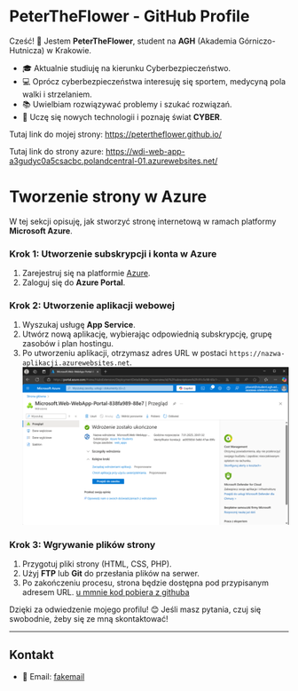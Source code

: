 # PeterTheFlower - GitHub Profile

Cześć! 👋 Jestem **PeterTheFlower**, student na **AGH** (Akademia Górniczo-Hutnicza) w Krakowie.

- 🎓 Aktualnie studiuję na kierunku Cyberbezpieczeństwo.
- 💻 Oprócz cyberbezpieczeństwa interesuję się sportem, medycyną pola walki i strzelaniem.
- 📚 Uwielbiam rozwiązywać problemy i szukać rozwiązań.
- 🌱 Uczę się nowych technologii i poznaję świat **CYBER**.

Tutaj link do mojej strony: https://petertheflower.github.io/

Tutaj link do strony azure: https://wdi-web-app-a3gudyc0a5csacbc.polandcentral-01.azurewebsites.net/

# Tworzenie strony w Azure

W tej sekcji opisuję, jak stworzyć stronę internetową w ramach platformy **Microsoft Azure**.

### Krok 1: Utworzenie subskrypcji i konta w Azure
1. Zarejestruj się na platformie [Azure](https://azure.microsoft.com/pl-pl/free/).
2. Zaloguj się do **Azure Portal**.

### Krok 2: Utworzenie aplikacji webowej
1. Wyszukaj usługę **App Service**.
2. Utwórz nową aplikację, wybierając odpowiednią subskrypcję, grupę zasobów i plan hostingu.
3. Po utworzeniu aplikacji, otrzymasz adres URL w postaci `https://nazwa-aplikacji.azurewebsites.net`.
![widok po utworzeniu](images/azure_web_1.png)


### Krok 3: Wgrywanie plików strony
1. Przygotuj pliki strony (HTML, CSS, PHP).
2. Użyj **FTP** lub **Git** do przesłania plików na serwer.
3. Po zakończeniu procesu, strona będzie dostępna pod przypisanym adresem URL.
   [u mmnie kod pobiera z githuba](images/azure_web_2.png)


Dzięki za odwiedzenie mojego profilu! 😊 Jeśli masz pytania, czuj się swobodnie, żeby się ze mną skontaktować!

---

## Kontakt
- 📧 Email: [fakemail](fakemail@fakemail.com)
